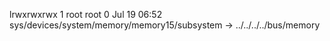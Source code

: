 lrwxrwxrwx 1 root root 0 Jul 19 06:52 sys/devices/system/memory/memory15/subsystem -> ../../../../bus/memory

